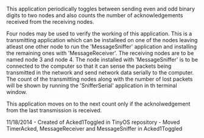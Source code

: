 This application periodically toggles between sending even and odd binary digits to two nodes and also counts the number of acknowledgements received from the receiving nodes.

Four nodes may be used to verify the working of this application. This is a transmitting application which can be installeed on one of the nodes leaving atleast one other node to run the 'MessageSniffer' application and installing the remaining ones with 'MessageReceiver'. The receiving nodes are to be named node 3 and node 4. The node installed with 'MessageSniffer' is to be connected to the computer so that it can sense the packets being transmitted in the network and send network data serially to the computer. The count of the transmitting nodes along with the number of lost packets will be shown by running the 'SnifferSerial' application in th terminal window.

This application moves on to the next count only if the acknolwedgement from the last transmission is received.

11/18/2014 - Created of Acked1Toggled in TinyOS repository
           -  Moved TimerAcked, MessageReceiver and MessageSniffer in Acked1Toggled
